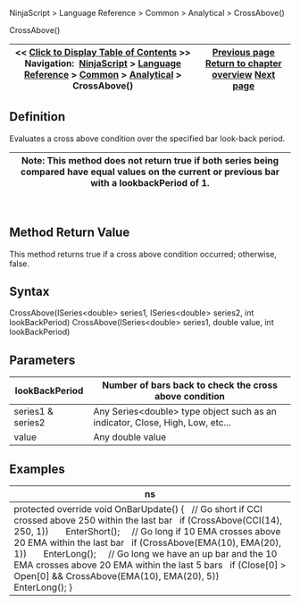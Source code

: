 ﻿
NinjaScript \> Language Reference \> Common \> Analytical \> CrossAbove()

CrossAbove()

| \<\< [Click to Display Table of Contents](crossabove.md) \>\> **Navigation:**     [NinjaScript](ninjascript-1.md) \> [Language Reference](language_reference_wip-1.md) \> [Common](common-1.md) \> [Analytical](market_data-1.md) \> CrossAbove() | [Previous page](countif-1.md) [Return to chapter overview](market_data-1.md) [Next page](crossbelow-1.md) |
| --- | --- |
## Definition
Evaluates a cross above condition over the specified bar look\-back period. 
 

| Note: This method does not return true if both series being compared have equal values on the current or previous bar with a lookbackPeriod of 1\. |
| --- |
 
## Method Return Value
This method returns true if a cross above condition occurred; otherwise, false.
 
## Syntax
CrossAbove(ISeries\<double\> series1, ISeries\<double\> series2, int lookBackPeriod)
CrossAbove(ISeries\<double\> series1, double value, int lookBackPeriod)
## Parameters

| lookBackPeriod | Number of bars back to check the cross above condition |
| --- | --- |
| series1 \& series2 | Any Series\<double\> type object such as an indicator, Close, High, Low, etc... |
| value | Any double value |
## 
## Examples

| ns |
| --- |
| protected override void OnBarUpdate() {    // Go short if CCI crossed above 250 within the last bar    if (CrossAbove(CCI(14), 250, 1))        EnterShort();      // Go long if 10 EMA crosses above 20 EMA within the last bar    if (CrossAbove(EMA(10), EMA(20), 1))        EnterLong();      // Go long we have an up bar and the 10 EMA crosses above 20 EMA within the last 5 bars    if (Close\[0] \> Open\[0] \&\& CrossAbove(EMA(10), EMA(20), 5))        EnterLong(); } |
